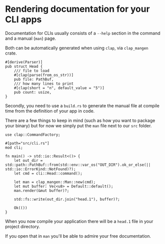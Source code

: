 # Rendering documentation for your CLI apps

Documentation for CLIs usually consists of
a `--help` section in the command
and a manual (`man`) page.

Both can be automatically generated
when using `clap`, via `clap_mangen` crate.

```rust,ignore
#[derive(Parser)]
pub struct Head {
    /// file to load
    #[clap(parse(from_os_str))]
    pub file: PathBuf,
    /// how many lines to print
    #[clap(short = "n", default_value = "5")]
    pub count: usize,
}
```

Secondly, you need to use a `build.rs`
to generate the manual file at compile time
from the definition of your app
in code.

There are a few things to keep in mind
(such as how you want to package your binary)
but for now
we simply put the `man` file
next to our `src` folder.

```rust,ignore
use clap::CommandFactory;

#[path="src/cli.rs"]
mod cli;

fn main() -> std::io::Result<()> {
    let out_dir = std::path::PathBuf::from(std::env::var_os("OUT_DIR").ok_or_else(|| std::io::ErrorKind::NotFound)?);
    let cmd = cli::Head::command();

    let man = clap_mangen::Man::new(cmd);
    let mut buffer: Vec<u8> = Default::default();
    man.render(&mut buffer)?;

    std::fs::write(out_dir.join("head.1"), buffer)?;

    Ok(())
}
```

When you now compile your application
there will be a `head.1` file
in your project directory.

If you open that in `man`
you'll be able to admire your free documentation.
